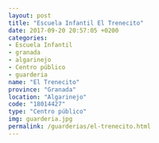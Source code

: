```yaml
---
layout: post
title: "Escuela Infantil El Trenecito"
date: 2017-09-20 20:57:05 +0200
categories:
- Escuela Infantil
- granada
- algarinejo
- Centro público
- guarderia
name: "El Trenecito"
province: "Granada"
location: "Algarinejo"
code: "18014427"
type: "Centro público"
img: guarderia.jpg
permalink: /guarderias/el-trenecito.html
---
```


